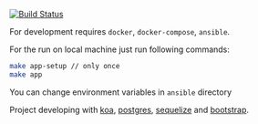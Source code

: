 [![Build Status](https://travis-ci.org/Rabinzon/bts.tatar.svg?branch=master)](https://travis-ci.org/Rabinzon/bts.tatar)

For development requires `docker`, `docker-compose`, `ansible`.

For the run on local machine just run following commands:

```sh
make app-setup // only once
make app
```

You can change environment variables in `ansible` directory

Project developing with [koa](https://github.com/koajs), [postgres](https://github.com/postgres/postgres),
[sequelize](https://github.com/sequelize/sequelize) and [bootstrap](https://github.com/twbs/bootstrap).


